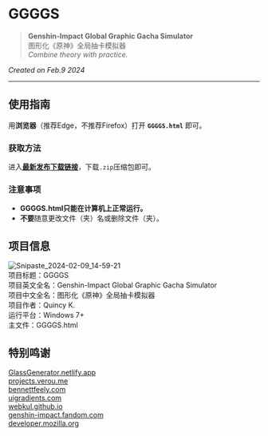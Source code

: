 # GGGGS
> **Genshin-Impact Global Graphic Gacha Simulator**   
> 图形化《原神》全局抽卡模拟器   
> *Combine theory with practice.*
  
*Created on Feb.9 2024*

***


## 使用指南
用**浏览器**（推荐Edge，不推荐Firefox）打开 **`GGGGS.html`** 即可。
### 获取方法
进入[**最新发布下载链接**](https://github.com/QuartzQuincy2019/GGGGS/releases/latest)，下载`.zip`压缩包即可。
### 注意事项
- **GGGGS.html只能在计算机上正常运行。**
- **不要**随意更改文件（夹）名或删除文件（夹）。
## 项目信息
![Snipaste_2024-02-09_14-59-21](https://github.com/QuartzQuincy2019/GGGGS/assets/79129150/6f2a5e1b-f959-4d00-932f-9c4fa9c03948)   
项目标题：GGGGS   
项目英文全名：Genshin-Impact Global Graphic Gacha Simulator   
项目中文全名：图形化《原神》全局抽卡模拟器   
项目作者：Quincy K.   
运行平台：Windows 7+   
主文件：GGGGS.html   
## 特别鸣谢
[GlassGenerator.netlify.app](https://glassgenerator.netlify.app/)   
[projects.verou.me](https://projects.verou.me/css3patterns/)   
[bennettfeely.com](https://bennettfeely.com/gradients/)   
[uigradients.com](https://uigradients.com/)   
[webkul.github.io](https://webkul.github.io/coolhue/)   
[genshin-impact.fandom.com](https://genshin-impact.fandom.com/wiki/Genshin_Impact_Wiki)   
[developer.mozilla.org](https://developer.mozilla.org/zh-CN/docs/Web/CSS/)   
